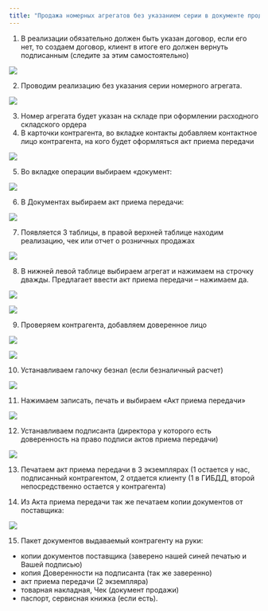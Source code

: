```yaml
---
title: "Продажа номерных агрегатов без указанием серии в документе продажи (Мечникова) в УПП"
---
```


1.  В реализации обязательно должен быть указан договор, если его нет, то создаем договор, клиент в итоге его должен вернуть подписанным (следите за этим самостоятельно)

![](_attach/lu3548bkeitmp_1e1c152e507552b.png)

2.  Проводим реализацию без указания серии номерного агрегата.

![](_attach/lu3548bkeitmp_b255b42a59171dcd.png)

3. Номер агрегата будет указан на складе при оформлении расходного складского ордера 
4. В карточки контрагента, во вкладке контакты добавляем контактное лицо контрагента, на кого будет оформляться акт приема передачи

![](_attach/lu3548bkei_tmp_9d37fff3d20562a1.png)

5.  Во вкладке операции выбираем «документ:

![](_attach/lu3548bkei_tmp_9b0d762524373dce.png)

6.  В Документах выбираем акт приема передачи:

![](_attach/lu3548bkei_tmp_ff7234ba7335161d.png)

7.  Появляется 3 таблицы, в правой верхней таблице находим реализацию, чек или отчет о розничных продажах
  
![](_attach/lu3548bkei_tmp_e05d96ed89dc63ce.png)

8.  В нижней левой таблице выбираем агрегат и нажимаем на строчку дважды. Предлагает ввести акт приема передачи – нажимаем да.
   
![](_attach/lu3548bkei_tmp_9cbde54e6b1758e6.png)

![](_attach/lu3548bkei_tmp_83d3679d1473ff8d.png)

9.  Проверяем контрагента, добавляем доверенное лицо

![](_attach/lu3548bkei_tmp_6fe761174bcd405a.png)

![](_attach/lu3548bkei_tmp_616666c03f7cd2d3.png)

10.  Устанавливаем галочку безнал (если безналичный расчет)
   
![](_attach/lu3548bkei_tmp_169db94694466597.png)

11.  Нажимаем записать, печать и выбираем «Акт приема передачи»   

![](_attach/lu3548bkei_tmp_7235a3ddda3621.png)

12.  Устанавливаем подписанта (директора у которого есть доверенность на право подписи актов приема передачи)
  
![](_attach/lu3548bkei_tmp_5cf38e230e9ae62c.png)

13.  Печатаем акт приема передачи в 3 экземплярах (1 остается у нас, подписанный контрагентом, 2 отдается клиенту (1 в ГИБДД, второй непосредственно остается у контрагента)
  
14.  Из Акта приема передачи так же печатаем копии документов от поставщика:  

![](_attach/lu3548bkei_tmp_9e735b75848fd40b.png)

15.  Пакет документов выдаваемый контрагенту на руки:
- копии документов поставщика (заверено нашей синей печатью и Вашей подписью)
- копия Доверенности на подписанта (так же заверенно)
- акт приема передачи (2 экземпляра)
- товарная накладная, Чек (документ продажи)
- паспорт, сервисная книжка (если есть).